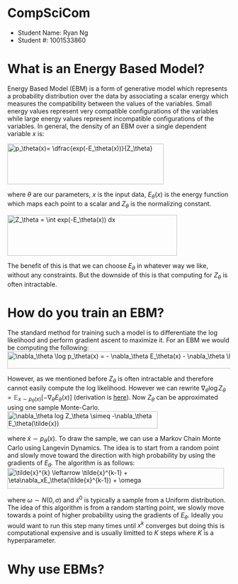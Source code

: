 # CompSciCom
- Student Name: Ryan Ng
- Student #: 1001533860

# What is an Energy Based Model?
Energy Based Model (EBM) is a form of generative model which represents a probability distribution over the data by associating a scalar energy which measures the compatibility between the values of the variables. Small energy values represent very compatible configurations of the variables while large energy values represent incompatible configurations of the variables. In general, the density of an EBM over a single dependent variable $x$ is:

<img src="https://bit.ly/3fGyqGp" align="center" border="0" alt="p_\theta(x)= \dfrac{exp(-E_\theta(x))}{Z_\theta}" width="353" height="92" />

where $\theta$ are our parameters, $x$ is the input data, $E_\theta(x)$ is the energy function which maps each point to a scalar and $Z_\theta$ is the normalizing constant.

<img src="https://bit.ly/3dCAyMG" align="center" border="0" alt="Z_\theta = \int exp(-E_\theta(x)) dx" width="383" height="92" />

The benefit of this is that we can choose $E_\theta$ in whatever way we like, without any constraints. But the downside of this is that computing for $Z_\theta$ is often intractable.

# How do you train an EBM?
The standard method for training such a model is to differentiate the log likelihood and perform gradient ascent to maximize it. For an EBM we would be computing the following:
<img src="https://bit.ly/2Orcrs4" align="center" border="0" alt="\nabla_\theta \log p_\theta(x) = - \nabla_\theta E_\theta(x) - \nabla_\theta \log Z_\theta" width="586" height="39" />

However, as we mentioned before $Z_\theta$ is often intractable and therefore cannot easily compute the log likelihood. However we can rewrite $\nabla_\theta \log Z_\theta = \mathbb{E}_{x \sim p_\theta(x)}[-\nabla_\theta E_\theta(x)]$ (derivation is [here](https://arxiv.org/pdf/2101.03288.pdf)). Now $Z_\theta$ can be approximated using one sample Monte-Carlo.
<img src="https://bit.ly/3upN2Ou" align="center" border="0" alt="\nabla_\theta log Z_\theta \simeq -\nabla_\theta E_\theta(\tilde{x})" width="339" height="39" />

where $\tilde{x} \sim p_\theta(x)$. To draw the sample, we can use a Markov Chain Monte Carlo using Langevin Dynamics. The idea is to start from a random point and slowly move toward the direction with high probability by using the gradients of $E_\theta$. The algorithm is as follows: 
<img src="https://bit.ly/3cN7XFh" align="center" border="0" alt="\tilde{x}^{k} \leftarrow \tilde{x}^{k-1} + \eta\nabla_xE_\theta(\tilde{x}^{k-1}) + \omega" width="489" height="47" />

where $\omega \sim N(0, \sigma)$ and $\tilde{x}^0$ is typically a sample from a Uniform distribution. The idea of this algorithm is from a random starting point, we slowly move towards a point of higher probability using the gradients of $E_\theta$. Ideally you would want to run this step many times until $x^k$ converges but doing this is computational expensive and is usually limitted to $K$ steps where $K$ is a hyperparameter.

# Why use EBMs?
